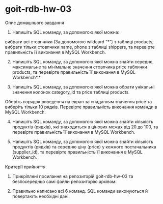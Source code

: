 # goit-rdb-hw-03
Опис домашнього завдання



1. Напишіть SQL команду, за допомогою якої можна:

вибрати всі стовпчики (За допомогою wildcard “*”) з таблиці products;
вибрати тільки стовпчики name, phone з таблиці shippers,
та перевірте правильність її виконання в MySQL Workbench.



2. Напишіть SQL команду, за допомогою якої можна знайти середнє, максимальне та мінімальне значення стовпчика price таблички products, та перевірте правильність її виконання в MySQL Workbench*.*



3. Напишіть SQL команду, за допомогою якої можна обрати унікальні значення колонок category_id та price таблиці products. 

Оберіть порядок виведення на екран за спаданням значення price та виберіть тільки 10 рядків. Перевірте правильність виконання команди в MySQL Workbench.



4. Напишіть SQL команду, за допомогою якої можна знайти кількість продуктів (рядків), які знаходиться в цінових межах від 20 до 100, та перевірте правильність її виконання в MySQL Workbench.



5. Напишіть SQL команду, за допомогою якої можна знайти кількість продуктів (рядків) та середню ціну (price) у кожного постачальника (supplier_id), та перевірте правильність її виконання в MySQL Workbench.





Критерії прийняття

1. Прикріплені посилання на репозиторій goit-rdb-hw-03 та безпосередньо самі файли репозиторію архівом.

2. Правильно написано всі 6 команд. SQL команди виконуються й повертають необхідні дані.